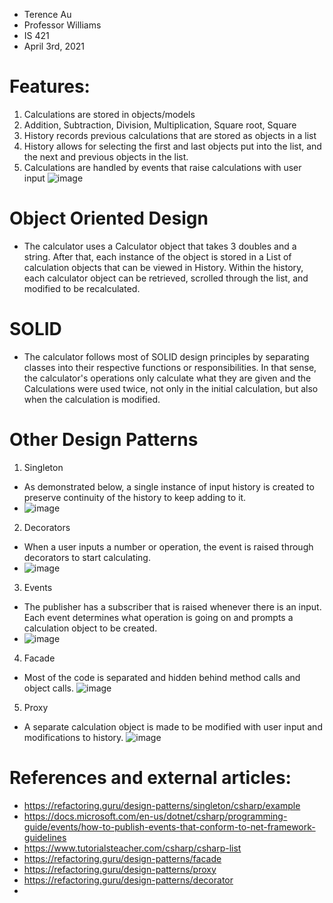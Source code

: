 - Terence Au
- Professor Williams
- IS 421
- April 3rd, 2021

# Features:
1. Calculations are stored in objects/models
2. Addition, Subtraction, Division, Multiplication, Square root, Square
3. History records previous calculations that are stored as objects in a list
4. History allows for selecting the first and last objects put into the list, and the next and previous objects in the list.
5. Calculations are handled by events that raise calculations with user input
![image](https://user-images.githubusercontent.com/60273779/113777196-bfde3a00-96f8-11eb-9d5f-616cdc26e850.png)

# Object Oriented Design
- The calculator uses a Calculator object that takes 3 doubles and a string. After that, each instance of the object is stored in a List of calculation objects that can be viewed in History. Within the history, each calculator object can be retrieved, scrolled through the list, and modified to be recalculated. 

# SOLID
- The calculator follows most of SOLID design principles by separating classes into their respective functions or responsibilities. In that sense, the calculator's operations only calculate what they are given and the Calculations were used twice, not only in the initial calculation, but also when the calculation is modified. 

# Other Design Patterns
1. Singleton
- As demonstrated below, a single instance of input history is created to preserve continuity of the history to keep adding to it.
- ![image](https://user-images.githubusercontent.com/60273779/113779841-4ea08600-96fc-11eb-9f28-135718237ebe.png)
2. Decorators 
- When a user inputs a number or operation, the event is raised through decorators to start calculating.
- ![image](https://user-images.githubusercontent.com/60273779/113780131-c2db2980-96fc-11eb-8adf-ed45c7554701.png)
3. Events
-  The publisher has a subscriber that is raised whenever there is an input. Each event determines what operation is going on and prompts a calculation object to be created.
- ![image](https://user-images.githubusercontent.com/60273779/113780588-6a585c00-96fd-11eb-9e94-950767c42f8b.png)
4. Facade
- Most of the code is separated and hidden behind method calls and object calls.
![image](https://user-images.githubusercontent.com/60273779/113783378-a8f01580-9701-11eb-91e6-2824f6240b4e.png)
5. Proxy
-  A separate calculation object is made to be modified with user input and modifications to history.
![image](https://user-images.githubusercontent.com/60273779/113783337-97a70900-9701-11eb-8127-1d859f3af0a2.png)



# References and external articles:
- https://refactoring.guru/design-patterns/singleton/csharp/example
- https://docs.microsoft.com/en-us/dotnet/csharp/programming-guide/events/how-to-publish-events-that-conform-to-net-framework-guidelines
- https://www.tutorialsteacher.com/csharp/csharp-list
- https://refactoring.guru/design-patterns/facade
- https://refactoring.guru/design-patterns/proxy
- https://refactoring.guru/design-patterns/decorator
- 
